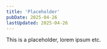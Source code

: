 ```yaml
---
title: 'Placeholder'
pubDate: 2025-04-26
lastUpdated: 2025-04-26
---
```

This is a placeholder, lorem ipsum etc.
